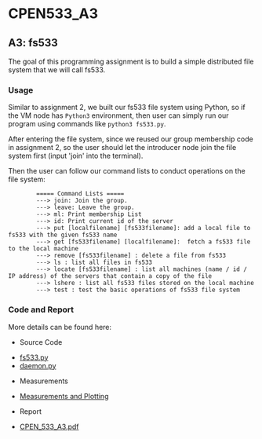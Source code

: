 # CPEN533_A3

## A3: fs533

The goal of this programming assignment is to build a simple distributed file system that we will call fs533.

### Usage

Similar to assignment 2, we built our fs533 file system using Python, so if the VM node has `Python3` environment, then user can simply run our program using commands like `python3 fs533.py`.

After entering the file system, since we reused our group membership code in assignment 2, so the user should let the introducer node join the file system first (input 'join' into the terminal). 

Then the user can follow our command lists to conduct operations on the file system:

```
        ===== Command Lists =====
        ---> join: Join the group.
        ---> leave: Leave the group.
        ---> ml: Print membership List
        ---> id: Print current id of the server
        ---> put [localfilename] [fs533filename]: add a local file to fs533 with the given fs533 name
        ---> get [fs533filename] [localfilename]:  fetch a fs533 file to the local machine
        ---> remove [fs533filename] : delete a file from fs533
        ---> ls : list all files in fs533
        ---> locate [fs533filename] : list all machines (name / id / IP address) of the servers that contain a copy of the file
        ---> lshere : list all fs533 files stored on the local machine
        ---> test : test the basic operations of fs533 file system
 ```

 ### Code and Report

 More details can be found here:
 - Source Code
 + [fs533.py](https://github.com/Tangjiahui26/DistributedSystems/blob/master/A3/fs533.py)
 + [daemon.py](https://github.com/Tangjiahui26/DistributedSystems/blob/master/A3/daemon.py)

 - Measurements
 + [Measurements and Plotting](https://github.com/Tangjiahui26/DistributedSystems/tree/master/A3/Measurements)

 - Report
 + [CPEN_533_A3.pdf](https://github.com/Tangjiahui26/DistributedSystems/blob/master/A3/Report/CPEN_533_A3.pdf)
